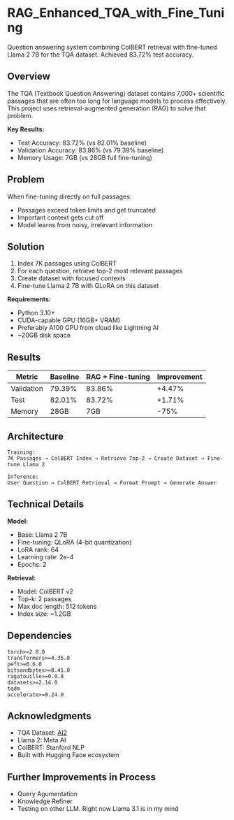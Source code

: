 # RAG_Enhanced_TQA_with_Fine_Tuning

Question answering system combining ColBERT retrieval with fine-tuned Llama 2 7B for the TQA dataset. Achieved 83.72% test accuracy.

## Overview

The TQA (Textbook Question Answering) dataset contains 7,000+ scientific passages that are often too long for language models to process effectively. This project uses retrieval-augmented generation (RAG) to solve that problem.

**Key Results:**
- Test Accuracy: 83.72% (vs 82.01% baseline)
- Validation Accuracy: 83.86% (vs 79.39% baseline)
- Memory Usage: 7GB (vs 28GB full fine-tuning)

## Problem

When fine-tuning directly on full passages:
- Passages exceed token limits and get truncated
- Important context gets cut off
- Model learns from noisy, irrelevant information

## Solution

1. Index 7K passages using ColBERT
2. For each question, retrieve top-2 most relevant passages
3. Create dataset with focused contexts
4. Fine-tune Llama 2 7B with QLoRA on this dataset


**Requirements:**
- Python 3.10+
- CUDA-capable GPU (16GB+ VRAM)
- Preferably A100 GPU from cloud like Lightning AI
- ~20GB disk space


## Results

| Metric | Baseline | RAG + Fine-tuning | Improvement |
|--------|----------|-------------------|-------------|
| Validation | 79.39% | 83.86% | +4.47% |
| Test | 82.01% | 83.72% | +1.71% |
| Memory | 28GB | 7GB | -75% |

## Architecture
```
Training:
7K Passages → ColBERT Index → Retrieve Top-2 → Create Dataset → Fine-tune Llama 2

Inference:
User Question → ColBERT Retrieval → Format Prompt → Generate Answer
```

## Technical Details

**Model:**
- Base: Llama 2 7B
- Fine-tuning: QLoRA (4-bit quantization)
- LoRA rank: 64
- Learning rate: 2e-4
- Epochs: 2

**Retrieval:**
- Model: ColBERT v2
- Top-k: 2 passages
- Max doc length: 512 tokens
- Index size: ~1.2GB


## Dependencies
```
torch>=2.0.0
transformers>=4.35.0
peft>=0.6.0
bitsandbytes>=0.41.0
ragatouille>=0.0.8
datasets>=2.14.0
tqdm
accelerate>=0.24.0
```

## Acknowledgments

- TQA Dataset: [AI2](https://allenai.org/)
- Llama 2: Meta AI
- ColBERT: Stanford NLP
- Built with Hugging Face ecosystem

## Further Improvements in Process
- Query Agumentation
- Knowledge Refiner
- Testing on other LLM. Right now Llama 3.1 is in my mind
